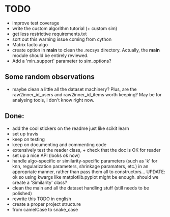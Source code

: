 TODO
====

* improve test coverage
* write the custom algorithm tutorial (+ custom sim)
* get less restrictive requirements.txt
* sort out this warning issue coming from cython
* Matrix facto algo
* create option in __main__ to clean the .recsys directory. Actually, the
  __main__ module should be entirely reviewed.
* Add a 'min_support' parameter to sim_options?

Some random observations
------------------------

* maybe clean a little all the dataset machinery? Plus, are the
    raw2inner_id_users and raw2inner_id_items worth keeping? May be for
    analysing tools, I don't know right now.

Done:
-----

* add the cool stickers on the readme just like scikit learn
* set up travis
* keep on testing
* keep on documenting and commenting code
* extensively test the reader class, + check that the doc is OK for reader
* set up a nice API (looks ok now)
* handle algo-specific or similarity-specific parameters (such as 'k' for knn,
  regularization parameters, shrinkage paramaters, etc.) in an appropriate
  manner, rather than pass them all to constructors... UPDATE: ok so using
  kwargs like matplotlib.pyplot might be enough. should we create a
  'Similarity' class?
* clean the main and all the dataset handling stuff (still needs to be
  polished)
* rewrite this TODO in english
* create a proper project structure
* from camelCase to snake\_case
